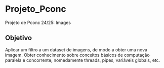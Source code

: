 # Projeto_Pconc

Projeto de Pconc 24/25: Images

## Objetivo
Aplicar um filtro a um dataset de imagens, de modo a obter uma nova imagem. 
Obter conhecimento sobre conceitos básicos de computação paralela e concorrente, nomedamente threads, pipes, variáveis globais, etc.


